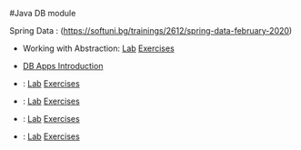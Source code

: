 #Java DB module

Spring Data : (https://softuni.bg/trainings/2612/spring-data-february-2020)
<br/>
  * Working with Abstraction: <span> [Lab](https://github.com/KrasimirKolchev/Java-OOP/tree/master/WorkingWithAbstraction) <span/><span> [Exercises](https://github.com/KrasimirKolchev/Java-OOP/tree/master/WorkingWithAbstractionEx) <span/>

  * [DB Apps Introduction](https://github.com/KrasimirKolchev/Java-DB/tree/master/SpringData/DbAppsIntroduction)
  * : <span> [Lab]() <span/><span> [Exercises]() <span/>
  * : <span> [Lab]() <span/><span> [Exercises]() <span/>
  * : <span> [Lab]() <span/><span> [Exercises]() <span/>
  * : <span> [Lab]() <span/><span> [Exercises]() <span/>
